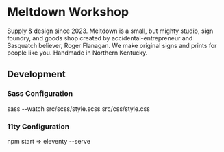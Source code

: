 # Meltdown Workshop

Supply &amp; design since 2023. Meltdown is a small, but mighty studio, sign foundry, and goods shop created by accidental-entrepreneur and Sasquatch believer, Roger Flanagan. We make original signs and prints for people like you. Handmade in Northern Kentucky.

## Development

### Sass Configuration

sass --watch src/scss/style.scss src/css/style.css

### 11ty Configuration

npm start => eleventy --serve

